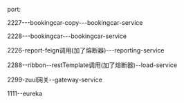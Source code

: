 port:    

 2227---bookingcar-copy---bookingcar-service

 2228---bookingcar---bookingcar-service

2226-report-feign调用(加了熔断器)---reporting-service

2288--ribbon--restTemplate调用(加了熔断器)--load-service

2299-zuul网关--gateway-service

1111--eureka